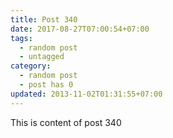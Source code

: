 ```yaml
---
title: Post 340
date: 2017-08-27T07:00:54+07:00
tags:
  - random post
  - untagged
category:
  - random post
  - post has 0
updated: 2013-11-02T01:31:55+07:00
---
```

This is content of post 340
